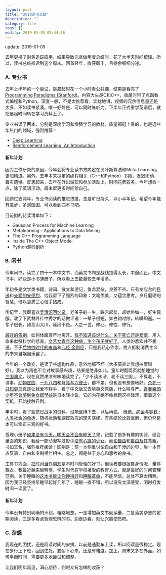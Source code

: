 ```yaml
---
layout: post
title: "2018读书总结"
description: ""
category: life
tags: []
modify: 2019-01-05 05:44:56
---
```


update: 2019-01-05


去年更换了财务追踪应用，结果导致元旦做年度总结时，花了大半天时间梳理。所以，读书总结推迟到这个周末。回首经年，收获颇丰，且待余细细分述。


### A. 专业书

去年上半年的一个尝试，是晨起时花一个小时看公共课，结果是看完了[Programming Paradigms (Stanford)](https://www.youtube.com/watch?v=Ps8jOj7diA0&index=1&list=PL9D558D49CA734A02)。内容大头是C和C++，收尾时带了点函数式编程和Python。深度一般，不是太推荐看。实枕地讲，视频的冗余信息量还是太多，不如读书紧凑。唯一好处是，可以同时练听力。下半年正式重学英语后，就把晨起时间转在学习资料上了。

专业书读了两本，分别是深度学习和增强学习的教材，质量都挺上乘的，也是近些年热门的领域，强烈推荐！

+ [Deep Learning](https://facaiy.com/tech/2017/08/05/Deep-Learning.html)
+ [Reinforcement Learning: An Introduction](https://facaiy.com/tech/2018/03/07/Reinforcement-Learning.html)

#### 新年计划

因为工作研究的原因，今年会将专业读书方向定在贝叶斯算法和Meta Learning，更加精进。另外，去年本来拟定的编程相关（C++和Python）书籍，迟迟未动，着实遗憾。反思起来，去年在外出游玩和参加活动上，时间花费较多。今年想收一点，除了英语活动，周末留更多时间给自己。

回顾过去两年，专业书阅读的推进进度，总是旷日持久，以小半年记。希望今年能有进步，多泡国图，可以看到四本书吧。

目前拟的待读清单如下：

+ Gaussian Process for Machine Learning
+ Metalearning - Applications to Data Mining
+ The C++ Programming Language
+ Inside The C++ Object Model
+ Python源码剖析


### B. 闲书

今年闲书，读完了四十一本中文书，而英文书均是战线拉得太长，中途而止。中文书中，好些是小书薄册子，所以看上去数量较去年增多。

年初多是文学类书籍，诗词、散文和游记，鱼龙混杂，良莠不齐。只有龙应台的[目送](https://book.douban.com/subject/25809269/)和[亲爱的安德烈](https://book.douban.com/subject/3369793/)，给我留下了强烈的印象：文笔优美，又蕴含思考。岁月磨砺的智慧，借以慧质兰心信手拈成。

传记里，我颇喜欢[吴清源回忆录](https://book.douban.com/subject/27045564/)。老爷子的一生，跌宕起伏，却始终如一，好生佩服。改了下武林外传中秀才的话做评语：一辈子很短，如白驹过隙，转瞬即逝。一辈子很长，如高山大川，延绵不绝。人之一世，修心、修性、修行。

[最好的告别](https://book.douban.com/subject/26576861/)，如何体面尊严地离开。[我不知道该说什么，关于死亡还是爱情](https://book.douban.com/subject/25884880/)，用人命来献祭科学的悲哀。[文艺女青年这种病，生个孩子就好了](https://book.douban.com/subject/26269094/)，人类的悲欢并不相通。至于[后物欲时代的来临](https://book.douban.com/subject/26832063/)和[心经 金刚经](https://book.douban.com/subject/25798273/)，只是我私心作崇，找点抵制消费主义的书来自娱自乐罢了。

今年的一个改变，是读了些虚构作品，意外地都不坏（大多简直让我想拍案叫好）。我以为再也不会对故事感兴趣，结果是绝非如此。童年时翻两页就想睡觉的[三国演义](https://book.douban.com/subject/25916394/)，现在竟然津津有味地读完了。「少不读水浒，老不读三国」，不算老，不误事。[动物庄园](https://book.douban.com/subject/24371382/)、[一九八四](https://book.douban.com/subject/1858576/)和[月亮与六便士](https://book.douban.com/subject/26954760/)，都不差，但也没有想像地好。[杀死一只知更鸟](https://book.douban.com/subject/26879778/)真是让我爱不释手，看了中文版又去啃英文原版，什么叫尊严。[青春豬頭少年不會夢到兔女郎學姊](https://book.douban.com/subject/26328385/)是日本轻小说，它的内在绝不像标题这样轻浮，借着这个契机，开始接触日剧。

年中时，看了些抗日战争的资料，没能坚持下去，以后再说。 [枪炮、病菌与钢铁 : 人类社会的命运](https://book.douban.com/subject/25902448/)，随机扰动和蝴蝶效应的现实演绎，有些结论比较武断，但仍然是本可以修正三观的好书。

哲理小册子[如果没有今天，明天会不会有昨天？](https://book.douban.com/subject/26949210/)里，记载了很多有趣的实验，结合里面的知识，我给一部动漫写过影评[没有心跳的少女](https://facaiy.com/misc/2018/07/07/beatless-girl.html)。而[论自由](https://book.douban.com/subject/6397522/)和[自由及其背叛](https://book.douban.com/subject/6068432/)，书如其名，强烈推荐阅读！区别是：前一本侧重讨论自由和干涉的边界，后一本有点反讽，自由和专制相伴相生。总之，都是益于身心和思考的良书。

工具书方面，[把时间当作朋友](https://book.douban.com/subject/3609132/)是本时间管理的好书，但读者要根据自身情况，量体裁衣。我最近越来越察觉，学生时代在学校接受的教育方式，就是最好的时间管理范例。关于睡眠的[这本书能让你睡得好](https://book.douban.com/subject/27092880/)和[睡眠革命](https://book.douban.com/subject/27023900/)，不能尽信，总体不算太糟糕。因为我已经坚持早睡早起好几年了，睡眠一直不错，所以没有太深感受，闲时打发时间一读罢了。

#### 新年计划

今年没有特别明确的计划，粗略地想，一是增加英文书阅读量，二是落实杂志的定期阅读，三是多看点哲理思辨的书。边走边看，就让兴趣使然吧。


### C. 杂感

我现在的困扰，还是阅读时间的安排。以前是通勤车上读，所以阅读量很稳定。现在步行上下班，回到住处，要耐下心来，还是有难度。加上，周末又多在外面。如何平衡时间，需要更多地尝试和调整。

让我们明年再见，满心期待，到时又有怎样的收获？
